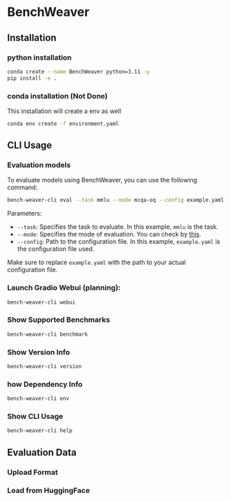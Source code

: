 # BenchWeaver

## Installation
### python installation
```bash
conda create --name BenchWeaver python=3.11 -y
pip install -e .
```
### conda installation (Not Done)
This installation will create a env as well
```bash
conda env create -f environment.yaml
```

## CLI Usage
### Evaluation models
To evaluate models using BenchWeaver, you can use the following command:
```bash
bench-weaver-cli eval --task mmlu --mode mcqa-oq --config example.yaml
```
Parameters:
- `--task`: Specifies the task to evaluate. In this example, `mmlu` is the task.
- `--mode`: Specifies the mode of evaluation. You can check by [this](#show-supported-benchmarks).
- `--config`: Path to the configuration file. In this example, `example.yaml` is the configuration file used.

Make sure to replace `example.yaml` with the path to your actual configuration file.

### Launch Gradio Webui (planning):
```bash
bench-weaver-cli webui
```
### Show Supported Benchmarks
```bash
bench-weaver-cli benchmark
```
### Show Version Info
```bash
bench-weaver-cli version
```
### how Dependency Info
```bash
bench-weaver-cli env
```
### Show CLI Usage
```bash
bench-weaver-cli help
```
## Evaluation Data

### Upload Format

### Load from HuggingFace